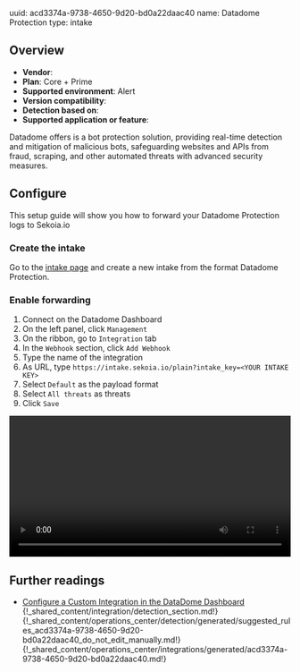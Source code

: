 uuid: acd3374a-9738-4650-9d20-bd0a22daac40
name: Datadome Protection
type: intake

## Overview
  - **Vendor**:
- **Plan**: Core + Prime
- **Supported environment**: Alert
- **Version compatibility**:
- **Detection based on**:
- **Supported application or feature**:

Datadome offers is a bot protection solution, providing real-time detection and mitigation of malicious bots, safeguarding websites and APIs from fraud, scraping, and other automated threats with advanced security measures.



## Configure

This setup guide will show you how to forward your Datadome Protection logs to Sekoia.io

### Create the intake

Go to the [intake page](https://app.sekoia.io/operations/intakes) and create a new intake from the format Datadome Protection.

### Enable forwarding
1. Connect on the Datadome Dashboard
2. On the left panel, click `Management`
3. On the ribbon, go to `Integration` tab
4. In the `Webhook` section, click `Add Webhook`
5. Type the name of the integration
6. As URL, type `https://intake.sekoia.io/plain?intake_key=<YOUR INTAKE KEY>`
7. Select `Default` as the payload format
8. Select `All threats` as threats
9. Click `Save`

<video controls width="100%">
  <source src="/assets/operation_center/integration_catalog/cloud_and_saas/datadome/datadome_protection.webm" type="video/webm">
</video>

## Further readings

- [Configure a Custom Integration in the DataDome Dashboard](https://docs.datadome.co/docs/custom)
{!_shared_content/integration/detection_section.md!}
{!_shared_content/operations_center/detection/generated/suggested_rules_acd3374a-9738-4650-9d20-bd0a22daac40_do_not_edit_manually.md!}
{!_shared_content/operations_center/integrations/generated/acd3374a-9738-4650-9d20-bd0a22daac40.md!}

